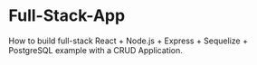# Full-Stack-App

How to build full-stack React + Node.js + Express + Sequelize + PostgreSQL example with a CRUD Application.
